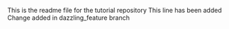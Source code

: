 This is the readme file for the tutorial repository
This line has been added
Change added in dazzling_feature branch